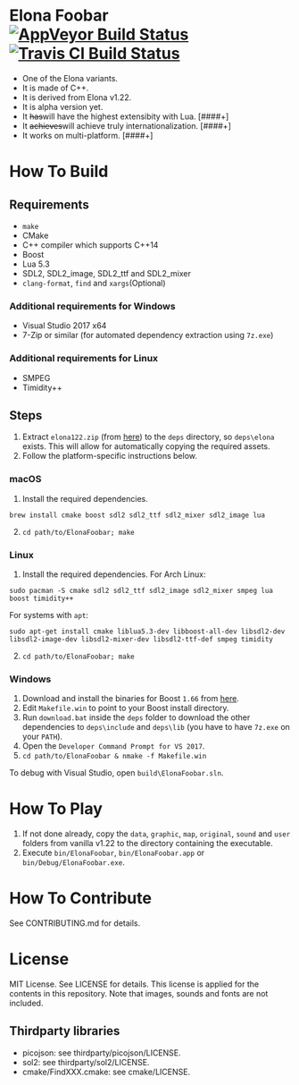 # Elona Foobar [![AppVeyor Build Status][appveyor-build-status-svg]][appveyor-build-status] [![Travis CI Build Status][travis-build-status-svg]][travis-build-status]

* One of the Elona variants.
* It is made of C++.
* It is derived from Elona v1.22.
* It is alpha version yet.
* It ~~has~~will have the highest extensibity with Lua. [####+]
* It ~~achieves~~will achieve truly internationalization. [####+]
* It works on multi-platform. [####+]


# How To Build

## Requirements

* `make`
* CMake
* C++ compiler which supports C++14
* Boost
* Lua 5.3
* SDL2, SDL2_image, SDL2_ttf and SDL2_mixer
* `clang-format`, `find` and `xargs`(Optional)

### Additional requirements for Windows

* Visual Studio 2017 x64
* 7-Zip or similar (for automated dependency extraction using `7z.exe`)

### Additional requirements for Linux

* SMPEG
* Timidity++


## Steps

1. Extract `elona122.zip` (from [here](http://ylvania.style.coocan.jp/file/elona122.zip)) to the `deps` directory, so `deps\elona` exists. This will allow for automatically copying the required assets.
2. Follow the platform-specific instructions below.

### macOS

1. Install the required dependencies.
```
brew install cmake boost sdl2 sdl2_ttf sdl2_mixer sdl2_image lua
```
2. `cd path/to/ElonaFoobar; make`


### Linux

1. Install the required dependencies. For Arch Linux:
```
sudo pacman -S cmake sdl2 sdl2_ttf sdl2_image sdl2_mixer smpeg lua boost timidity++
```
For systems with `apt`:
```
sudo apt-get install cmake liblua5.3-dev libboost-all-dev libsdl2-dev libsdl2-image-dev libsdl2-mixer-dev libsdl2-ttf-def smpeg timidity
```
2. `cd path/to/ElonaFoobar; make`


### Windows

1. Download and install the binaries for Boost `1.66` from [here](https://dl.bintray.com/boostorg/release/1.66.0/binaries/boost_1_66_0-msvc-14.1-64.exe).
2. Edit `Makefile.win` to point to your Boost install directory.
3. Run `download.bat` inside the `deps` folder to download the other dependencies to `deps\include` and `deps\lib` (you have to have `7z.exe` on your `PATH`).
4. Open the `Developer Command Prompt for VS 2017`.
5. `cd path/to/ElonaFoobar & nmake -f Makefile.win`

To debug with Visual Studio, open `build\ElonaFoobar.sln`.

# How To Play

1. If not done already, copy the `data`, `graphic`, `map`, `original`, `sound` and `user` folders from vanilla v1.22 to the directory containing the executable.
2. Execute `bin/ElonaFoobar`, `bin/ElonaFoobar.app` or `bin/Debug/ElonaFoobar.exe`.


# How To Contribute

See CONTRIBUTING.md for details.



# License

MIT License. See LICENSE for details. This license is applied for the
contents in this repository. Note that images, sounds and fonts are not included.

## Thirdparty libraries

* picojson: see thirdparty/picojson/LICENSE.
* sol2: see thirdparty/sol2/LICENSE.
* cmake/FindXXX.cmake: see cmake/LICENSE.



<!-- Badges -->
[appveyor-build-status]: https://ci.appveyor.com/project/ki-foobar/elonafoobar-onee4/branch/develop
[appveyor-build-status-svg]: https://ci.appveyor.com/api/projects/status/jqhbtdkx86lool4t/branch/develop?svg=true
[travis-build-status]: https://travis-ci.org/ElonaFoobar/ElonaFoobar?branch=develop
[travis-build-status-svg]: https://travis-ci.org/ElonaFoobar/ElonaFoobar.svg?branch=develop
